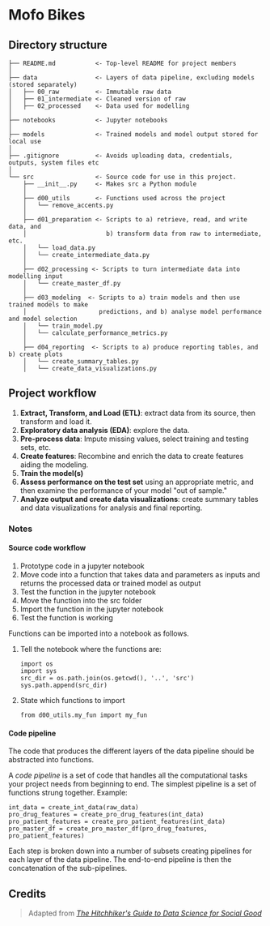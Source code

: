 # Mofo Bikes
## Directory structure
```
├── README.md           <- Top-level README for project members
│
├── data                <- Layers of data pipeline, excluding models (stored separately)
│   ├── 00_raw          <- Immutable raw data
│   ├── 01_intermediate <- Cleaned version of raw
│   ├── 02_processed    <- Data used for modelling
│
├── notebooks           <- Jupyter notebooks
│
├── models              <- Trained models and model output stored for local use
│                                           
├── .gitignore          <- Avoids uploading data, credentials, outputs, system files etc
│
└── src                 <- Source code for use in this project.
    ├── __init__.py     <- Makes src a Python module
    │
    ├── d00_utils       <- Functions used across the project
    │   └── remove_accents.py
    │
    ├── d01_preparation <- Scripts to a) retrieve, read, and write data, and
    │                      b) transform data from raw to intermediate, etc.
    │   └── load_data.py
    │   └── create_intermediate_data.py
    │
    ├── d02_processing <- Scripts to turn intermediate data into modelling input
    │   └── create_master_df.py
    │
    ├── d03_modeling  <- Scripts to a) train models and then use trained models to make
    │                    predictions, and b) analyse model performance and model selection
    │   └── train_model.py
    │   └── calculate_performance_metrics.py
    │    
    ├── d04_reporting  <- Scripts to a) produce reporting tables, and b) create plots
    │   └── create_summary_tables.py
    │   └── create_data_visualizations.py
```
## Project workflow

1. **Extract, Transform, and Load (ETL)**: extract data from its source, then transform and load it.
2. **Exploratory data analysis (EDA)**: explore the data.
2. **Pre-process data**: Impute missing values, select training and testing sets, etc.
4. **Create features**: Recombine and enrich the data to create features aiding the modeling.
4. **Train the model(s)** 
5. **Assess performance on the test set** using an appropriate metric, and then examine the performance of your model "out of sample."
6. **Analyze output and create data visualizations**: create summary tables and data visualizations for analysis and final reporting.

### Notes
#### Source code workflow
1. Prototype code in a jupyter notebook
2. Move code into a function that takes data and parameters as inputs and returns the processed data or trained model as output
3. Test the function in the jupyter notebook
4. Move the function into the src folder
5. Import the function in the jupyter notebook 
6. Test the function is working

Functions can be imported into a notebook as follows.

1. Tell the notebook where the functions are:

    ```
    import os
    import sys
    src_dir = os.path.join(os.getcwd(), '..', 'src')
    sys.path.append(src_dir)
    ```

2. State which functions to import

    ```
    from d00_utils.my_fun import my_fun
    ```
    
#### Code pipeline
The code that produces the different layers of the data pipeline should be abstracted into functions.

A *code pipeline* is a set of code that handles all the computational
tasks your project needs from beginning to end. The simplest
pipeline is a set of functions strung together. Example:

    int_data = create_int_data(raw_data)
    pro_drug_features = create_pro_drug_features(int_data)
    pro_patient_features = create_pro_patient_features(int_data)
    pro_master_df = create_pro_master_df(pro_drug_features, pro_patient_features)
    
Each step is broken down into a number of subsets creating pipelines for each layer of the data pipeline.
The end-to-end pipeline is then the concatenation of the sub-pipelines. 

## Credits
> Adapted from [*The Hitchhiker's Guide to Data Science for Social Good*](https://github.com/dssg/hitchhikers-guide)
